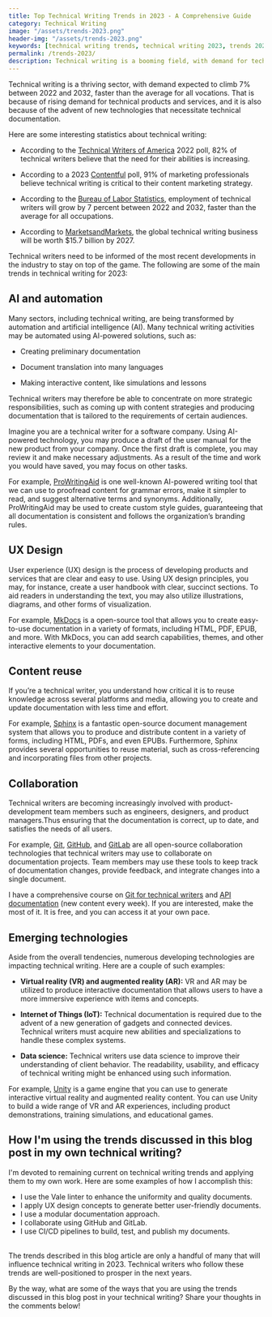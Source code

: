```yaml
---
title: Top Technical Writing Trends in 2023 - A Comprehensive Guide
category: Technical Writing
image: "/assets/trends-2023.png"
header-img: "/assets/trends-2023.png"
keywords: [technical writing trends, technical writing 2023, trends 2023, technical writing trends 2023, latest technical writing trends, AI and automation in technical writing, UX design for technical writing, content reuse in technical writing, collaboration in technical writing, emerging technologies in technical writing]
permalink: /trends-2023/
description: Technical writing is a booming field, with demand for technical writers projected to grow 7% from 2022 to 2032. To stay ahead of the curve, technical writers need to be aware of the latest trends in the field. This blog post will discuss the top technical writing trends in 2023, including AI and automation, UX design, content reuse, collaboration, and emerging technologies.
---
```


Technical writing is a thriving sector, with demand expected to climb 7% between 2022 and 2032, faster than the average for all vocations. That is because of rising demand for technical products and services, and it is also because of the advent of new technologies that necessitate technical documentation.

Here are some interesting statistics about technical writing:

* According to the [Technical Writers of America](https://www.stc.org/publications/salary-database/) 2022 poll, 82% of technical writers believe that the need for their abilities is increasing.

* According to a 2023 [Contentful](https://www.contentful.com/blog/2023-content-marketing-trends/) poll, 91% of marketing professionals believe technical writing is critical to their content marketing strategy.

* According to the [Bureau of Labor Statistics](https://www.bls.gov/ooh/computer-and-mathematical-occupations/technical-writers.htm), employment of technical writers will grow by 7 percent between 2022 and 2032, faster than the average for all occupations.

* According to [MarketsandMarkets](https://www.marketsandmarkets.com/Market-Reports/technical-writing-market-2022.html), the global technical writing business will be worth $15.7 billion by 2027.

Technical writers need to be informed of the most recent developments in the industry to stay on top of the game. The following are some of the main trends in technical writing for 2023:

## AI and automation

Many sectors, including technical writing, are being transformed by automation and artificial intelligence (AI). Many technical writing activities may be automated using AI-powered solutions, such as:

* Creating preliminary documentation

* Document translation into many languages

* Making interactive content, like simulations and lessons

Technical writers may therefore be able to concentrate on more strategic responsibilities, such as coming up with content strategies and producing documentation that is tailored to the requirements of certain audiences.

Imagine you are a technical writer for a software company. Using AI-powered technology, you may produce a draft of the user manual for the new product from your company. Once the first draft is complete, you may review it and make necessary adjustments. As a result of the time and work you would have saved, you may focus on other tasks.

For example, [ProWritingAid](https://prowritingaid.com/) is one well-known AI-powered writing tool that we can use to proofread content for grammar errors, make it simpler to read, and suggest alternative terms and synonyms. Additionally, ProWritingAid may be used to create custom style guides, guaranteeing that all documentation is consistent and follows the organization’s branding rules.

## UX Design

User experience (UX) design is the process of developing products and services that are clear and easy to use. Using UX design principles, you may, for instance, create a user handbook with clear, succinct sections. To aid readers in understanding the text, you may also utilize illustrations, diagrams, and other forms of visualization.

For example, [MkDocs](https://www.mkdocs.org/) is a open-source tool that allows you to create easy-to-use documentation in a variety of formats, including HTML, PDF, EPUB, and more. With MkDocs, you can add search capabilities, themes, and other interactive elements to your documentation. 

## Content reuse

If you’re a technical writer, you understand how critical it is to reuse knowledge across several platforms and media, allowing you to create and update documentation with less time and effort.

For example, [Sphinx](https://www.sphinx-doc.org/) is a fantastic open-source document management system that allows you to produce and distribute content in a variety of forms, including HTML, PDFs, and even EPUBs. Furthermore, Sphinx provides several opportunities to reuse material, such as cross-referencing and incorporating files from other projects.

## Collaboration

Technical writers are becoming increasingly involved with product-development team members such as engineers, designers, and product managers.Thus ensuring that the documentation is correct, up to date, and satisfies the needs of all users.

For example, [Git](https://git-scm.com/), [GitHub](https://github.com/), and [GitLab](https://gitlab.com/) are all open-source collaboration technologies that technical writers may use to collaborate on documentation projects. Team members may use these tools to keep track of documentation changes, provide feedback, and integrate changes into a single document.

I have a comprehensive course on [Git for technical writers](https://beingtechnicalwriter.com/gitfortechnicalwriters/) and [API documentation](https://beingtechnicalwriter.com/apidocumentation/) (new content every week). If you are interested, make the most of it. It is free, and you can access it at your own pace.

## Emerging technologies
Aside from the overall tendencies, numerous developing technologies are impacting technical writing. Here are a couple of such examples:

* **Virtual reality (VR) and augmented reality (AR):** VR and AR may be utilized to produce interactive documentation that allows users to have a more immersive experience with items and concepts.

* **Internet of Things (IoT):** Technical documentation is required due to the advent of a new generation of gadgets and connected devices. Technical writers must acquire new abilities and specializations to handle these complex systems.

* **Data science:** Technical writers use data science to improve their understanding of client behavior. The readability, usability, and efficacy of technical writing might be enhanced using such information.

For example, [Unity](https://unity.com/) is a game engine that you can use to generate interactive virtual reality and augmented reality content. You can use Unity to build a wide range of VR and AR experiences, including product demonstrations, training simulations, and educational games.

## How I'm using the trends discussed in this blog post in my own technical writing?

I'm devoted to remaining current on technical writing trends and applying them to my own work. Here are some examples of how I accomplish this:

* I use the Vale linter to enhance the uniformity and quality documents.
* I apply UX design concepts to generate better user-friendly documents.
* I use a modular documentation approach.
* I collaborate using GitHub and GitLab.
* I use CI/CD pipelines to build, test, and publish my documents.

<br>
The trends described in this blog article are only a handful of many that will influence technical writing in 2023. Technical writers who follow these trends are well-positioned to prosper in the next years.


By the way, what are some of the ways that you are using the trends discussed in this blog post in your technical writing? Share your thoughts in the comments below!